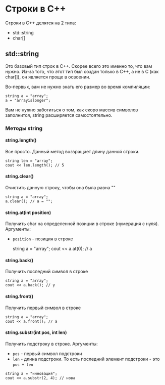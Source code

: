 # Строки в C++
Строки в C++ делятся на 2 типа:

* std::string
* char[]

## std::string
Это базовый тип строк в C++. Скорее всего это именно то, что вам нужно. Из-за того, что этот тип был создан только в C++, а не в C (как char[]), он является проще в освоении.

Во-первых, вам не нужно знать его размер во время компиляции:

    string a = "array";
    a = "arrayislonger";

Вам не нужно заботиться о том, как скоро массив символов заполнится, string расширяется самостоятельно.

### Методы string
#### string.length()
Все просто. Данный метод возвращает длину данной строки.

    string len = "array";
    cout << len.length(); // 5

#### string.clear()
Очистить данную строку, чтобы она была равна ""
    
    string a = "array";
    a.clear(); // a = "";

#### string.at(int position)
Получить char на определенной позиции в строке (нумерация с нуля). Аргументы:

* `position` - позиция в строке

    string a = "array";
    cout << a.at(0); // a

#### string.back()
Получить последний символ в строке

    string a = "array";
    cout << a.back(); // y

#### string.front()
Получить первый символ в строке

    string a = "array";
    cout << a.front(); // a

#### string.substr(int pos, int len)
Получить подстроку в строке. Аргументы:

* `pos` - первый символ подстроки
* `len` - длина подстроки. То есть последний элемент подстроки - это `pos + len`

<!---->

    string a = "инновация";
    cout << a.substr(2, 4); // нова
